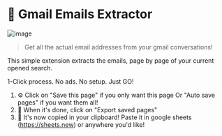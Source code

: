 # 💌 Gmail Emails Extractor

![image](https://i.imgur.com/7JiNihE.png)

> Get all the actual email addresses from your gmail conversations!

This simple extension extracts the emails, page by page of your current opened search.

1-Click process. No ads. No setup. Just GO!

1. ⚙️ Click on "Save this page" if you only want this page
    Or "Auto save pages" if you want them all!
2. 💾 When it's done, click on "Export saved pages"
3. 🎉 It's now copied in your clipboard! 
    Paste it in google sheets (https://sheets.new) or anywhere you'd like!
